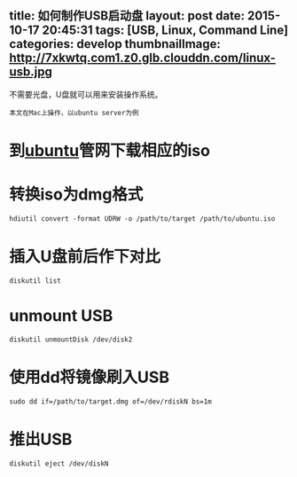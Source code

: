 title: 如何制作USB启动盘
layout: post
date: 2015-10-17 20:45:31
tags: [USB, Linux, Command Line]
categories: develop
thumbnailImage: http://7xkwtq.com1.z0.glb.clouddn.com/linux-usb.jpg
---
不需要光盘，U盘就可以用来安装操作系统。

<!-- more -->

`本文在Mac上操作，以ubuntu server为例`

# 到[ubuntu](http://www.ubuntu.com/download/server)管网下载相应的iso

# 转换iso为dmg格式
```shell
hdiutil convert -format UDRW -o /path/to/target /path/to/ubuntu.iso
```
# 插入U盘前后作下对比
```shell
diskutil list
```

# unmount USB
```shell
diskutil unmountDisk /dev/disk2
```

# 使用dd将镜像刷入USB
```shell
sudo dd if=/path/to/target.dmg of=/dev/rdiskN bs=1m
```

# 推出USB
```shell
diskutil eject /dev/diskN
```
